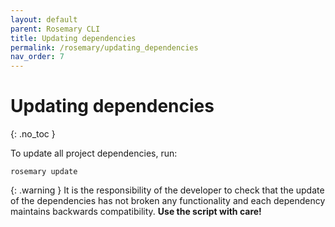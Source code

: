 ```yaml
---
layout: default
parent: Rosemary CLI
title: Updating dependencies
permalink: /rosemary/updating_dependencies
nav_order: 7
---
```


# Updating dependencies
{: .no_toc }

To update all project dependencies, run:

```
rosemary update
```

{: .warning }
It is the responsibility of the developer to check that the update of the dependencies has not broken any 
functionality and each dependency maintains backwards compatibility. **Use the script with care!**
